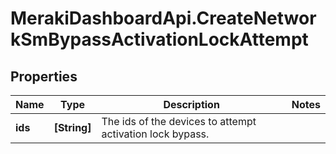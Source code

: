 # MerakiDashboardApi.CreateNetworkSmBypassActivationLockAttempt

## Properties
Name | Type | Description | Notes
------------ | ------------- | ------------- | -------------
**ids** | **[String]** | The ids of the devices to attempt activation lock bypass. | 


